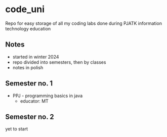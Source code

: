 # code_uni

Repo for easy storage of all my coding labs done during PJATK information technology education

## Notes

- started in winter 2024
- repo divided into semesters, then by classes
- notes in polish

## Semester no. 1

- PPJ - programming basics in java
  - educator: MT

## Semester no. 2

yet to start
